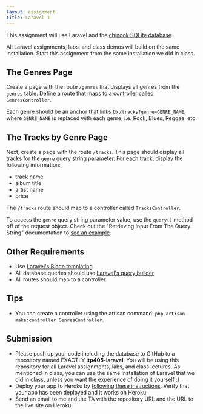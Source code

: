 ```yaml
---
layout: assignment
title: Laravel 1
---
```


This assignment will use Laravel and the [chinook SQLite database](http://www.sqlitetutorial.net/sqlite-sample-database/).

All Laravel assignments, labs, and class demos will build on the same installation. Start this assignment from the same installation we did in class.

## The Genres Page

Create a page with the route `/genres` that displays all genres from the `genres` table. Define a route that maps to a controller called `GenresController`.

Each genre should be an anchor that links to `/tracks?genre=GENRE_NAME`, where `GENRE_NAME` is replaced with each genre, i.e. Rock, Blues, Reggae, etc.

## The Tracks by Genre Page

Next, create a page with the route `/tracks`. This page should display all tracks for the `genre` query string parameter. For each track, display the following information:

* track name
* album title
* artist name
* price

The `/tracks` route should map to a controller called `TracksController`.

To access the `genre` query string parameter value, use the `query()` method off of the request object. Check out the "Retrieving Input From The Query String" documentation to [see an example](https://laravel.com/docs/5.7/requests#retrieving-input).

## Other Requirements

* Use [Laravel's Blade templating](https://laravel.com/docs/5.7/blade).
* All database queries should use [Laravel's query builder](https://laravel.com/docs/5.7/queries)
* All routes should map to a controller

## Tips

* You can create a controller using the artisan command: `php artisan make:controller GenresController`.

## Submission

* Please push up your code including the database to GitHub to a repository named EXACTLY __itp405-laravel__. You will be using this repository for all Laravel assignments, labs, and class lectures. As mentioned in class, you can use the same installation of Laravel that we did in class, unless you want the experience of doing it yourself :)
* Deploy your app to Heroku by [following these instructions](/tutorials/deploying-laravel-with-sqlite-to-heroku). Verify that your app has been deployed and it works on Heroku.
* Send an email to me and the TA with the repository URL and the URL to the live site on Heroku.
